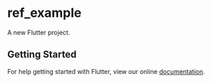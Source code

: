 # ref_example

A new Flutter project.

## Getting Started

For help getting started with Flutter, view our online
[documentation](https://flutter.io/).
